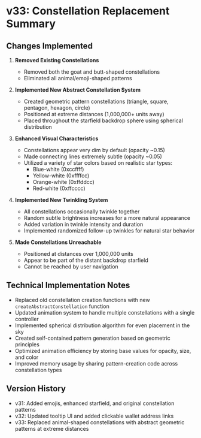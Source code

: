 # v33: Constellation Replacement Summary

## Changes Implemented

1. **Removed Existing Constellations**
   - Removed both the goat and butt-shaped constellations
   - Eliminated all animal/emoji-shaped patterns

2. **Implemented New Abstract Constellation System**
   - Created geometric pattern constellations (triangle, square, pentagon, hexagon, circle)
   - Positioned at extreme distances (1,000,000+ units away)
   - Placed throughout the starfield backdrop sphere using spherical distribution

3. **Enhanced Visual Characteristics**
   - Constellations appear very dim by default (opacity ~0.15)
   - Made connecting lines extremely subtle (opacity ~0.05)
   - Utilized a variety of star colors based on realistic star types:
     - Blue-white (0xccffff)
     - Yellow-white (0xffffcc)
     - Orange-white (0xffddcc)
     - Red-white (0xffcccc)

4. **Implemented New Twinkling System**
   - All constellations occasionally twinkle together
   - Random subtle brightness increases for a more natural appearance
   - Added variation in twinkle intensity and duration
   - Implemented randomized follow-up twinkles for natural star behavior

5. **Made Constellations Unreachable**
   - Positioned at distances over 1,000,000 units
   - Appear to be part of the distant backdrop starfield
   - Cannot be reached by user navigation

## Technical Implementation Notes

- Replaced old constellation creation functions with new `createAbstractConstellation` function
- Updated animation system to handle multiple constellations with a single controller
- Implemented spherical distribution algorithm for even placement in the sky
- Created self-contained pattern generation based on geometric principles
- Optimized animation efficiency by storing base values for opacity, size, and color
- Improved memory usage by sharing pattern-creation code across constellation types

## Version History

- v31: Added emojis, enhanced starfield, and original constellation patterns
- v32: Updated tooltip UI and added clickable wallet address links
- v33: Replaced animal-shaped constellations with abstract geometric patterns at extreme distances